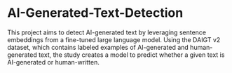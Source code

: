 # AI-Generated-Text-Detection
This project aims to detect AI-generated text by leveraging sentence embeddings from a fine-tuned large language model. Using the DAIGT v2 dataset, which contains labeled examples of AI-generated and human-generated text, the study creates a model to predict whether a given text is AI-generated or human-written.
